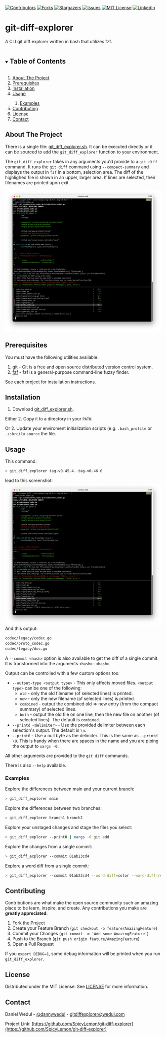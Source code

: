 <!-- PROJECT SHIELDS -->
<!--
*** I'm using markdown "reference style" links for readability.
*** Reference links are enclosed in brackets [ ] instead of parentheses ( ).
*** See the bottom of this document for the declaration of the reference variables
*** for contributors-url, forks-url, etc. This is an optional, concise syntax you may use.
*** https://www.markdownguide.org/basic-syntax/#reference-style-links
-->
[![Contributors][contributors-shield]][contributors-url]
[![Forks][forks-shield]][forks-url]
[![Stargazers][stars-shield]][stars-url]
[![Issues][issues-shield]][issues-url]
[![MIT License][license-shield]][license-url]
[![LinkedIn][linkedin-shield]][linkedin-url]



<!-- PROJECT TITLE -->
# git-diff-explorer

A CLI git diff explorer written in bash that utilizes fzf.



<!-- TABLE OF CONTENTS -->
<details open="open">
  <summary><h2 style="display: inline-block">Table of Contents</h2></summary>
  <ol>
    <li><a href="#about-the-project">About The Project</a></li>
    <li><a href="#prerequisites">Prerequisites</a></li>
    <li><a href="#installation">Installation</a></li>
    <li><a href="#usage">Usage</a></li>
    <ol>
      <li><a href="#examples">Examples</a></li>
    </ol>
    <li><a href="#contributing">Contributing</a></li>
    <li><a href="#license">License</a></li>
    <li><a href="#contact">Contact</a></li>
  </ol>
</details>



<!-- ABOUT THE PROJECT -->
## About The Project

There is a single file: [git_diff_explorer.sh](git_diff_explorer.sh). It can be executed directly or it can be sourced to add the `git_diff_explorer` function to your environment.

The `git_diff_explorer` takes in any arguments you'd provide to a `git diff` command. It runs the `git diff` command using `--compact-summary` and displays the output in `fzf` in a bottom, selection area. The diff of the highlighed file is shown in an upper, larger area. If lines are selected, their filenames are printed upon exit.

![git_diff_explorer example screenshot](/images/git_diff_explorer_example.png)



<!-- PREREQUISITES -->
## Prerequisites
You must have the following utilities available:
1.  [git](https://git-scm.com/book/en/v2/Getting-Started-Installing-Git) - Git is a free and open source distributed version control system.
1.  [fzf](https://github.com/junegunn/fzf) - fzf is a general-purpose command-line fuzzy finder.

See each project for installation instructions.



<!-- GETTING STARTED -->
## Installation

1. Download [git_diff_explorer.sh](git_diff_explorer.sh).

Either
2. Copy it to a directory in your `PATH`.

Or
2. Update your enviroment initialization scripts (e.g. `.bash_profile` or `.zshrc`) to `source` the file.



<!-- USAGE EXAMPLES -->
## Usage

This command:
```sh
> git_diff_explorer tag-v0.45.4..tag-v0.46.0
```
lead to this screenshot:
![git_diff_explorer example screenshot](/images/git_diff_explorer_example.png)
And this output:
```sh
codec/legacy/codec.go
codec/proto_codec.go
codec/legacy/doc.go
```

A `--commit <hash>` option is also available to get the diff of a single commit. It is transformed into the arguments `<hash>~` `<hash>`.

Output can be controlled with a few custom options too:
* `--output-type <output type>` - This only affects moved files.
  `<output type>` can be one of the following:
  * `old` - only the old filename (of selected lines) is printed.
  * `new` - only the new filename (of selected lines) is printed.
  * `combined` - output the combined old => new entry (from the compact summary) of selected lines.
  * `both` - output the old file on one line, then the new file on another (of selected lines).
  The default is `combined`.
* `--printd <delimiter>` - Use the provided delimiter between each selection's output.
  The default is `\n`.
* `--print0` - Use a null byte as the delimiter. This is the same as `--printd \0`.
  This is handy when there are spaces in the name and you are piping the output to `xargs -0`.

All other arguments are provided to the `git diff` commands.

There is also `--help` available.

### Examples

Explore the differences between main and your current branch:
```sh
> git_diff_explorer main
```

Explore the differences between two branches:
```sh
> git_diff_explorer branch1 branch2
```

Explore your unstaged changes and stage the files you select:
```sh
> git_diff_explorer --print0 | xargs -0 git add
```

Explore the changes from a single commit:
```sh
> git_diff_explorer --commit 01ab23cd4
```

Explore a word diff from a single commit:
```sh
> git_diff_explorer --commit 01ab23cd4 --word-diff=color --word-diff-regex=[[:alnum:]]+'
```


<!-- CONTRIBUTING -->
## Contributing

Contributions are what make the open source community such an amazing place to be learn, inspire, and create. Any contributions you make are **greatly appreciated**.

1. Fork the Project
2. Create your Feature Branch (`git checkout -b feature/AmazingFeature`)
3. Commit your Changes (`git commit -m 'Add some AmazingFeature'`)
4. Push to the Branch (`git push origin feature/AmazingFeature`)
5. Open a Pull Request

If you `export DEBUG=1`, some debug information will be printed when you run `git_diff_explorer`.



<!-- LICENSE -->
## License

Distributed under the MIT License. See [LICENSE](/LICENSE) for more information.



<!-- CONTACT -->
## Contact

Daniel Wedul - [@dannywedul](https://twitter.com/dannywedul) - gitdiffexplorer@wedul.com

Project Link: [https://github.com/SpicyLemon/git-diff-explorer](https://github.com/SpicyLemon/git-diff-explorer)



<!-- MARKDOWN LINKS & IMAGES -->
<!-- https://www.markdownguide.org/basic-syntax/#reference-style-links -->
[contributors-shield]: https://img.shields.io/github/contributors/SpicyLemon/git-diff-explorer.svg?style=for-the-badge
[contributors-url]: https://github.com/SpicyLemon/git-diff-explorer/graphs/contributors
[forks-shield]: https://img.shields.io/github/forks/SpicyLemon/git-diff-explorer.svg?style=for-the-badge
[forks-url]: https://github.com/SpicyLemon/git-diff-explorer/network/members
[stars-shield]: https://img.shields.io/github/stars/SpicyLemon/git-diff-explorer.svg?style=for-the-badge
[stars-url]: https://github.com/SpicyLemon/git-diff-explorer/stargazers
[issues-shield]: https://img.shields.io/github/issues/SpicyLemon/git-diff-explorer.svg?style=for-the-badge
[issues-url]: https://github.com/SpicyLemon/git-diff-explorer/issues
[license-shield]: https://img.shields.io/github/license/SpicyLemon/git-diff-explorer.svg?style=for-the-badge
[license-url]: https://github.com/SpicyLemon/git-diff-explorer/blob/master/LICENSE
[linkedin-shield]: https://img.shields.io/badge/-LinkedIn-black.svg?style=for-the-badge&logo=linkedin&colorB=555
[linkedin-url]: https://www.linkedin.com/in/danny-wedul/
